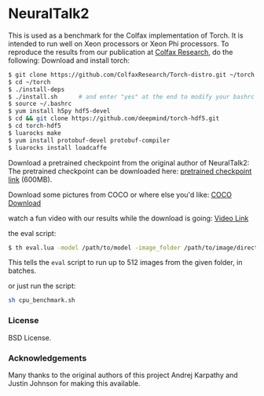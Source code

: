 
# NeuralTalk2

This is used as a benchmark for the Colfax implementation of Torch. It is intended to run well on Xeon processors or Xeon Phi processors.
To reproduce the results from our publication at [Colfax Research](http://colfaxresearch.com/isc16-neuraltalk/), do the following:
Download and install torch:
```bash
$ git clone https://github.com/ColfaxResearch/Torch-distro.git ~/torch --recursive
$ cd ~/torch
$ ./install-deps
$ ./install.sh      # and enter "yes" at the end to modify your bashrc
$ source ~/.bashrc
$ yum install h5py hdf5-devel
$ cd && git clone https://github.com/deepmind/torch-hdf5.git
$ cd torch-hdf5
$ luarocks make
$ yum install protobuf-devel protobuf-compiler
$ luarocks install loadcaffe
```
Download a pretrained checkpoint from the original author of NeuralTalk2:
The pretrained checkpoint can be downloaded here: [pretrained checkpoint link](http://cs.stanford.edu/people/karpathy/neuraltalk2/checkpoint_v1.zip) (600MB). 

Download some pictures from COCO or where else you'd like:
[COCO Download](http://mscoco.org/dataset/#download)

watch a fun video with our results while the download is going:
[Video Link](https://www.youtube.com/watch?v=tRY2WYfen3g)

the eval script:

```bash
$ th eval.lua -model /path/to/model -image_folder /path/to/image/directory -num_images 512 -batch_size 64 -gpuid -1 -dump_images 0
```

This tells the `eval` script to run up to 512 images from the given folder, in batches.

or just run the script:
```bash
sh cpu_benchmark.sh
```
### License

BSD License.

### Acknowledgements

Many thanks to the original authors of this project Andrej Karpathy and Justin Johnson for making this available.
